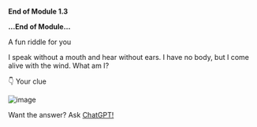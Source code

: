 **End of Module 1.3**

**…End of Module…**

A fun riddle for you

I speak without a mouth and hear without ears. I have no body, but I come alive with the wind. What am I?

👇 Your clue

![image](https://github.com/adeleke123/AI-Career-Essentials/assets/51156057/9a97b8dd-fd62-4d64-805e-78a7ca46704b)


Want the answer? Ask [ChatGPT!](https://chat.openai.com/)
